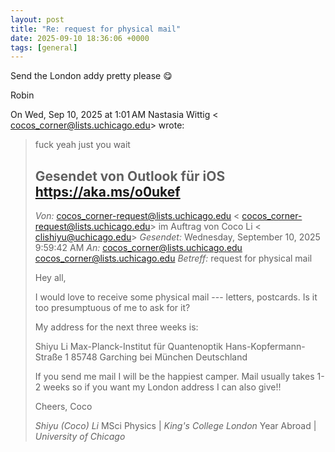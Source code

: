 ```yaml
---
layout: post
title: "Re: request for physical mail"
date: 2025-09-10 18:36:06 +0000
tags: [general]
---
```


Send the London addy pretty please 😋

Robin

On Wed, Sep 10, 2025 at 1:01 AM Nastasia Wittig <
cocos_corner@lists.uchicago.edu> wrote:

> fuck yeah just you wait
>
> Gesendet von Outlook für iOS <https://aka.ms/o0ukef>
> ------------------------------
> *Von:* cocos_corner-request@lists.uchicago.edu <
> cocos_corner-request@lists.uchicago.edu> im Auftrag von Coco Li <
> clishiyu@uchicago.edu>
> *Gesendet:* Wednesday, September 10, 2025 9:59:42 AM
> *An:* cocos_corner@lists.uchicago.edu <cocos_corner@lists.uchicago.edu>
> *Betreff:* request for physical mail
>
> Hey all,
>
> I would love to receive some physical mail --- letters, postcards. Is it
> too presumptuous of me to ask for it?
>
> My address for the next three weeks is:
>
> Shiyu Li
> Max-Planck-Institut für Quantenoptik
> Hans-Kopfermann-Straße 1
> 85748 Garching bei München
> Deutschland
>
> If you send me mail I will be the happiest camper. Mail usually takes 1-2
> weeks so if you want my London address I can also give!!
>
> Cheers,
> Coco
>
> *Shiyu (Coco) Li*
> MSci Physics | *King's College London*
> Year Abroad | *University of Chicago*
>

